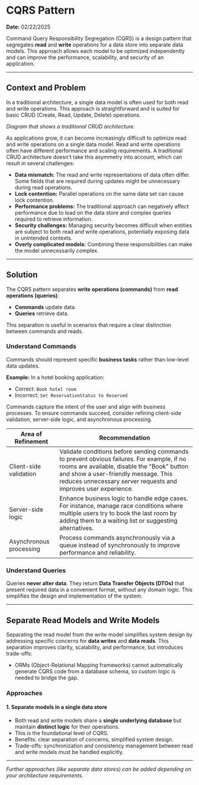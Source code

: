 # CQRS Pattern

**Date:** 02/22/2025  

Command Query Responsibility Segregation (CQRS) is a design pattern that segregates **read** and **write** operations for a data store into separate data models. This approach allows each model to be optimized independently and can improve the performance, scalability, and security of an application.

---

## Context and Problem

In a traditional architecture, a single data model is often used for both read and write operations. This approach is straightforward and is suited for basic CRUD (Create, Read, Update, Delete) operations.

*Diagram that shows a traditional CRUD architecture.*

As applications grow, it can become increasingly difficult to optimize read and write operations on a single data model. Read and write operations often have different performance and scaling requirements. A traditional CRUD architecture doesn't take this asymmetry into account, which can result in several challenges:

- **Data mismatch:** The read and write representations of data often differ. Some fields that are required during updates might be unnecessary during read operations.
- **Lock contention:** Parallel operations on the same data set can cause lock contention.
- **Performance problems:** The traditional approach can negatively affect performance due to load on the data store and complex queries required to retrieve information.
- **Security challenges:** Managing security becomes difficult when entities are subject to both read and write operations, potentially exposing data in unintended contexts.
- **Overly complicated models:** Combining these responsibilities can make the model unnecessarily complex.

---

## Solution

The CQRS pattern separates **write operations (commands)** from **read operations (queries)**:

- **Commands** update data.  
- **Queries** retrieve data.  

This separation is useful in scenarios that require a clear distinction between commands and reads.

### Understand Commands

Commands should represent specific **business tasks** rather than low-level data updates.  

**Example:** In a hotel booking application:

- Correct: `Book hotel room`  
- Incorrect: `Set ReservationStatus to Reserved`

Commands capture the intent of the user and align with business processes. To ensure commands succeed, consider refining client-side validation, server-side logic, and asynchronous processing.

| Area of Refinement      | Recommendation |
|-------------------------|----------------|
| Client-side validation  | Validate conditions before sending commands to prevent obvious failures. For example, if no rooms are available, disable the "Book" button and show a user-friendly message. This reduces unnecessary server requests and improves user experience. |
| Server-side logic       | Enhance business logic to handle edge cases. For instance, manage race conditions where multiple users try to book the last room by adding them to a waiting list or suggesting alternatives. |
| Asynchronous processing | Process commands asynchronously via a queue instead of synchronously to improve performance and reliability. |

### Understand Queries

Queries **never alter data**. They return **Data Transfer Objects (DTOs)** that present required data in a convenient format, without any domain logic. This simplifies the design and implementation of the system.

---

## Separate Read Models and Write Models

Separating the read model from the write model simplifies system design by addressing specific concerns for **data writes** and **data reads**. This separation improves clarity, scalability, and performance, but introduces trade-offs:

- ORMs (Object-Relational Mapping frameworks) cannot automatically generate CQRS code from a database schema, so custom logic is needed to bridge the gap.

### Approaches

#### 1. Separate models in a single data store

- Both read and write models share a **single underlying database** but maintain **distinct logic** for their operations.  
- This is the foundational level of CQRS.  
- Benefits: clear separation of concerns, simplified system design.  
- Trade-offs: synchronization and consistency management between read and write models must be handled explicitly.

---

*Further approaches (like separate data stores) can be added depending on your architecture requirements.*
